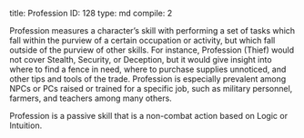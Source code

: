 title:          Profession
ID:             128
type:           md
compile:        2


Profession measures a character’s skill with performing a set of tasks which fall within the purview of a certain occupation or activity, but which fall outside of the purview of other skills. For instance, Profession (Thief) would not cover Stealth, Security, or Deception, but it would give insight into where to find a fence in need, where to purchase supplies unnoticed, and other tips and tools of the trade. Profession is especially prevalent among NPCs or PCs raised or trained for a specific job, such as military personnel, farmers, and teachers among many others.

Profession is a passive skill that is a non-combat action based on Logic or Intuition.